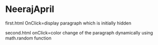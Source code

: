 # NeerajApril

first.html
OnClick=display paragraph which is initially hidden

second.html
onClick=color change of the paragraph dynamically using math.random function
